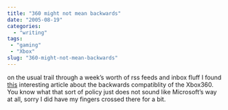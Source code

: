 ```yaml
---
title: "360 might not mean backwards"
date: "2005-08-19"
categories:
  - "writing"
tags:
 - "gaming"
 - "Xbox"
slug: "360-might-not-mean-backwards"
---
```


on the usual trail through a week’s worth of rss feeds and inbox fluff I found [this][1] interesting article about the backwards compatiblity of the Xbox360.
You know what that sort of policy just does not sound like Microsoft’s way at all, sorry I did have my fingers crossed there for a bit.

[1]:	https://www.games-digest.com/2005/08/xbox_360_withou.html
